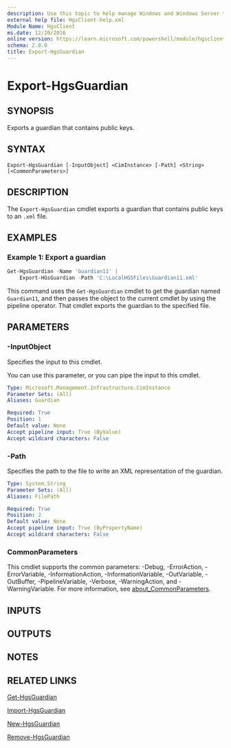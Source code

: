 ```yaml
---
description: Use this topic to help manage Windows and Windows Server technologies with Windows PowerShell.
external help file: HgsClient-help.xml
Module Name: HgsClient
ms.date: 12/20/2016
online version: https://learn.microsoft.com/powershell/module/hgsclient/export-hgsguardian?view=windowsserver2025-ps&wt.mc_id=ps-gethelp
schema: 2.0.0
title: Export-HgsGuardian
---
```


# Export-HgsGuardian

## SYNOPSIS
Exports a guardian that contains public keys.

## SYNTAX

```
Export-HgsGuardian [-InputObject] <CimInstance> [-Path] <String> [<CommonParameters>]
```

## DESCRIPTION

The `Export-HgsGuardian` cmdlet exports a guardian that contains public keys to an `.xml` file.

## EXAMPLES

### Example 1: Export a guardian

```powershell
Get-HgsGuardian -Name 'Guardian11' |
    Export-HGsGuardian -Path 'C:\LocalHGSFiles\Guardian11.xml'
```

This command uses the `Get-HgsGuardian` cmdlet to get the guardian named `Guardian11`, and then
passes the object to the current cmdlet by using the pipeline operator. That cmdlet exports the
guardian to the specified file.

## PARAMETERS

### -InputObject

Specifies the input to this cmdlet.

You can use this parameter, or you can pipe the input to this cmdlet.

```yaml
Type: Microsoft.Management.Infrastructure.CimInstance
Parameter Sets: (All)
Aliases: Guardian

Required: True
Position: 1
Default value: None
Accept pipeline input: True (ByValue)
Accept wildcard characters: False
```

### -Path

Specifies the path to the file to write an XML representation of the guardian.

```yaml
Type: System.String
Parameter Sets: (All)
Aliases: FilePath

Required: True
Position: 2
Default value: None
Accept pipeline input: True (ByPropertyName)
Accept wildcard characters: False
```

### CommonParameters

This cmdlet supports the common parameters: -Debug, -ErrorAction, -ErrorVariable,
-InformationAction, -InformationVariable, -OutVariable, -OutBuffer, -PipelineVariable, -Verbose,
-WarningAction, and -WarningVariable. For more information, see [about_CommonParameters](http://go.microsoft.com/fwlink/?LinkID=113216).

## INPUTS

## OUTPUTS

## NOTES

## RELATED LINKS

[Get-HgsGuardian](./Get-HgsGuardian.md)

[Import-HgsGuardian](./Import-HgsGuardian.md)

[New-HgsGuardian](./New-HgsGuardian.md)

[Remove-HgsGuardian](./Remove-HgsGuardian.md)

